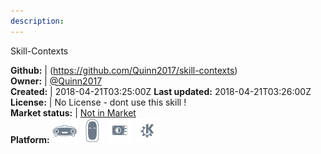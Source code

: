 ```yaml
---
description: 
---
```

Skill-Contexts



**Github:** | (https://github.com/Quinn2017/skill-contexts)  
**Owner:** | [@Quinn2017](https://github.com/Quinn2017)  
**Created:** | 2018-04-21T03:25:00Z  **Last updated:** 2018-04-21T03:26:00Z  
**License:** | No License - dont use this skill !  
**Market status:** | [Not in Market](https://market.mycroft.ai/skill/)  
**Platform:**   ![](.gitbook/assets/mark-1-icon.png)  ![](.gitbook/assets/mark-2-icon.png)  ![](.gitbook/assets/picroft-icon.png)  ![](.gitbook/assets/kde.png)   
